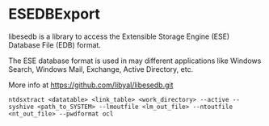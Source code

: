 # ESEDBExport

libesedb is a library to access the Extensible Storage Engine (ESE) Database File (EDB) format.

The ESE database format is used in may different applications like Windows Search, Windows Mail, Exchange, Active Directory, etc.

More info at https://github.com/libyal/libesedb.git


```
ntdsxtract <datatable> <link_table> <work_directory> --active --syshive <path_to_SYSTEM> --lmoutfile <lm_out_file> --ntoutfile <nt_out_file> --pwdformat ocl
```